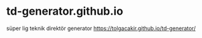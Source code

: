 # td-generator.github.io
süper lig teknik direktör generator
https://tolgacakir.github.io/td-generator/

